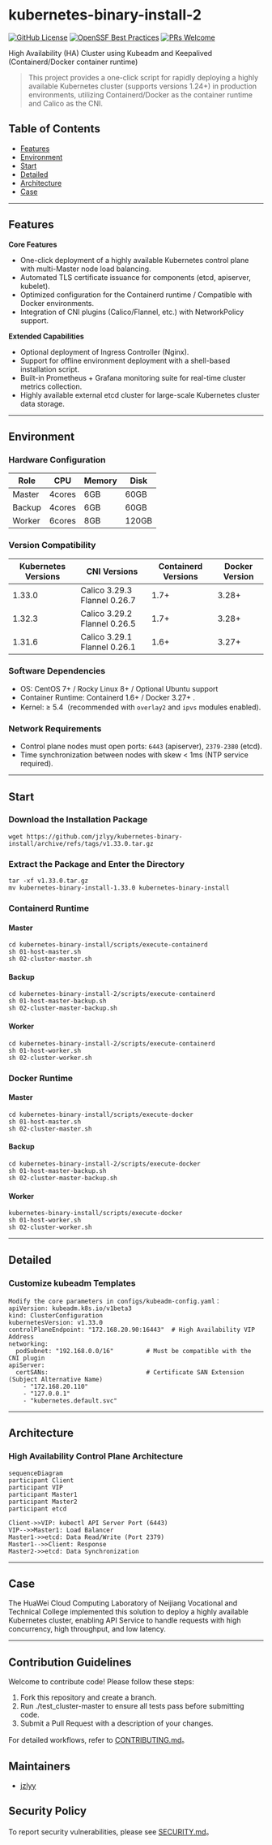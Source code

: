 # kubernetes-binary-install-2
[![GitHub License](https://img.shields.io/badge/License-Apache%202.0-blue.svg)](https://www.apache.org/licenses/LICENSE-2.0)
[![OpenSSF Best Practices](https://www.bestpractices.dev/projects/10241/badge)](https://www.bestpractices.dev/projects/10241)
[![PRs Welcome](https://img.shields.io/badge/PRs-welcome-brightgreen)](CONTRIBUTING.md)


High Availability (HA) Cluster using Kubeadm and Keepalived (Containerd/Docker container runtime)

>This project provides a one-click script for rapidly deploying a highly available Kubernetes cluster (supports versions 1.24+) in production environments, utilizing Containerd/Docker as the container runtime and Calico as the CNI.

## Table of Contents
- [Features](#Features)
- [Environment](#Environment)
- [Start](#Start)
- [Detailed](#Detailed)
- [Architecture](#Architecture)
- [Case](#Case)
---
## Features
**Core Features**
- One-click deployment of a highly available Kubernetes control plane with multi-Master node load balancing.
- Automated TLS certificate issuance for components (etcd, apiserver, kubelet).
- Optimized configuration for the Containerd runtime / Compatible with Docker environments.
- Integration of CNI plugins (Calico/Flannel, etc.) with NetworkPolicy support.

**Extended Capabilities**
- Optional deployment of Ingress Controller (Nginx).
- Support for offline environment deployment with a shell-based installation script.
- Built-in Prometheus + Grafana monitoring suite for real-time cluster metrics collection.
- Highly available external etcd cluster for large-scale Kubernetes cluster data storage.
---

## Environment
### **Hardware Configuration**
| Role       | CPU     | Memory | Disk  |
|------------|---------|--------|-------|
| Master     | 4cores  | 6GB    | 60GB  | 
| Backup     | 4cores  | 6GB    | 60GB  |
| Worker     | 6cores  | 8GB    | 120GB |

### **Version Compatibility**
| Kubernetes Versions |           CNI Versions         |  Containerd Versions | Docker Version |
|---------------------|--------------------------------|----------------------|----------------|
| 1.33.0              | Calico 3.29.3  Flannel 0.26.7  | 1.7+                 | 3.28+
| 1.32.3              | Calico 3.29.2  Flannel 0.26.5  | 1.7+                 | 3.28+
| 1.31.6              | Calico 3.29.1  Flannel 0.26.1  | 1.6+                 | 3.27+

### **Software Dependencies**
- OS: CentOS 7+ / Rocky Linux 8+ / Optional Ubuntu support
- Container Runtime: Containerd 1.6+ / Docker 3.27+ .
- Kernel: ≥ 5.4（recommended with `overlay2` and `ipvs` modules enabled).

### **Network Requirements**
- Control plane nodes must open ports: `6443` (apiserver), `2379-2380` (etcd).
- Time synchronization between nodes with skew < 1ms (NTP service required).
---
## Start
### Download the Installation Package
    wget https://github.com/jzlyy/kubernetes-binary-install/archive/refs/tags/v1.33.0.tar.gz

### Extract the Package and Enter the Directory
    tar -xf v1.33.0.tar.gz
    mv kubernetes-binary-install-1.33.0 kubernetes-binary-install
### Containerd Runtime
#### Master
    cd kubernetes-binary-install/scripts/execute-containerd
    sh 01-host-master.sh 
    sh 02-cluster-master.sh
#### Backup
    cd kubernetes-binary-install-2/scripts/execute-containerd
    sh 01-host-master-backup.sh
    sh 02-cluster-master-backup.sh
#### Worker
    cd kubernetes-binary-install-2/scripts/execute-containerd
    sh 01-host-worker.sh
    sh 02-cluster-worker.sh
### Docker Runtime
#### Master
    cd kubernetes-binary-install/scripts/execute-docker
    sh 01-host-master.sh
    sh 02-cluster-master.sh
#### Backup
    cd kubernetes-binary-install-2/scripts/execute-docker
    sh 01-host-master-backup.sh
    sh 02-cluster-master-backup.sh
#### Worker
    kubernetes-binary-install/scripts/execute-docker
    sh 01-host-worker.sh
    sh 02-cluster-worker.sh
---
## Detailed
### Customize kubeadm Templates
    Modify the core parameters in configs/kubeadm-config.yaml：
    apiVersion: kubeadm.k8s.io/v1beta3
    kind: ClusterConfiguration
    kubernetesVersion: v1.33.0
    controlPlaneEndpoint: "172.168.20.90:16443"  # High Availability VIP Address
    networking:
      podSubnet: "192.168.0.0/16"         # Must be compatible with the CNI plugin
    apiServer:
      certSANs:                           # Certificate SAN Extension (Subject Alternative Name)
        - "172.168.20.110"
        - "127.0.0.1"
        - "kubernetes.default.svc"
---
## Architecture
### High Availability Control Plane Architecture
    sequenceDiagram
    participant Client
    participant VIP
    participant Master1
    participant Master2
    participant etcd

    Client->>VIP: kubectl API Server Port (6443)
    VIP-->>Master1: Load Balancer
    Master1->>etcd: Data Read/Write (Port 2379)
    Master1-->>Client: Response
    Master2->>etcd: Data Synchronization
---
## Case

The HuaWei Cloud Computing Laboratory of Neijiang Vocational and Technical College implemented this solution to deploy a highly available Kubernetes cluster, enabling API Service to handle requests with high concurrency, high throughput, and low latency.

---
## Contribution Guidelines

Welcome to contribute code! Please follow these steps:
1. Fork this repository and create a branch.
2. Run ./test_cluster-master to ensure all tests pass before submitting code.
3. Submit a Pull Request with a description of your changes.

For detailed workflows, refer to [CONTRIBUTING.md](CONTRIBUTING.md)。

## Maintainers
- [jzlyy](https://github.com/jzlyy)

## Security Policy
To report security vulnerabilities, please see [SECURITY.md](SECURITY.md)。
